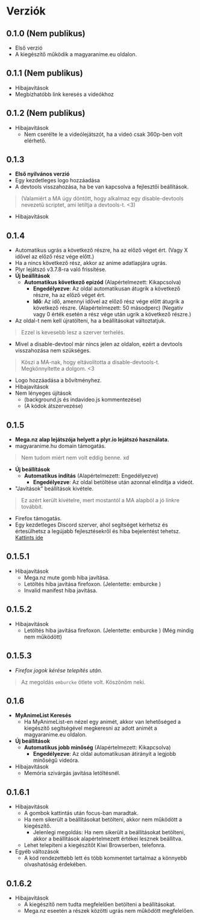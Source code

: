# Verziók
## 0.1.0 (Nem publikus)
- Első verzió
- A kiegészítő működik a magyaranime.eu oldalon.
 
## 0.1.1 (Nem publikus)
- Hibajavítások
- Megbízhatóbb link keresés a videókhoz

## 0.1.2 (Nem publikus)
- Hibajavítások
    - Nem cserélte le a videólejátszót, ha a videó csak 360p-ben volt elérhető.

## 0.1.3
 - **Első nyilvános verzió**
 - Egy kezdetleges logo hozzáadása
 - A devtools visszahozása, ha be van kapcsolva a fejlesztői beállítások.
 > (Valamiért a MA úgy döntött, hogy alkalmaz egy disable-devtools nevezetű scriptet, ami letiltja a devtools-t. <3)
 - Hibajavítások

## 0.1.4
- Automatikus ugrás a következő részre, ha az előző véget ért. (Vagy X idővel az előző rész vége előtt.)
- Ha a nincs következő rész, akkor az anime adatlapjára ugrás.
- Plyr lejátszó v3.7.8-ra való frissítése.
- **Új beállítások**
  - **Automatikus következő epizód** (Alapértelmezett: Kikapcsolva)
    - **Engedélyezve**: Az oldal automatikusan átugrik a következő részre, ha az előző véget ért.
    - **Idő**: Az idő, amennyi idővel az előző rész vége előtt átugrik a következő részre. (Alapértelmezett: 50 másodperc) (Negatív vagy 0 érték esetén a rész vége után ugrik a következő részre.)
- Az oldal-t nem kell újratölteni, ha a beállításokat változtatjuk.
> Ezzel is kevesebb lesz a szerver terhelés.
- Mivel a disable-devtool már nincs jelen az oldalon, ezért a devtools visszahozása nem szükséges.
> Köszi a MA-nak, hogy eltávolította a disable-devtools-t. Megkönnyítette a dolgom. <3
- Logo hozzáadása a bővítményhez.
- Hibajavítások
- Nem lényeges újítások
    - (background.js és indavideo.js kommentezése)
    - (A kódok átszervezése)


## 0.1.5
- **Mega.nz alap lejátszója helyett a plyr.io lejátszó használata.**
- magyaranime.hu domain támogatás.
> Nem tudom miért nem volt eddig benne. xd
- **Új beállítások**
  - **Automatikus indítás** (Alapértelmezett: Engedélyezve)
    - **Engedélyezve**: Az oldal betöltése után azonnal elindítja a videót.
- "Javítások" beállítások kivétele.
> Ez azért került kivételre, mert mostantól a MA alapból a jó linkre továbbít.
- Firefox támogatás.
- Egy kezdetleges Discord szerver, ahol segítséget kérhetsz és értesülhetsz a legújabb fejlesztésekről és hiba bejelentést tehetsz. [Kattints ide](https://discord.gg/dJX4tVGZhY)

## 0.1.5.1
- Hibajavítások
  - Mega.nz mute gomb hiba javítása.
  - Letöltés hiba javítása firefoxon. (Jelentette: emburcke )
  - Invalid manifest hiba javítása.

## 0.1.5.2
- Hibajavítások
  - Letöltés hiba javítása firefoxon. (Jelentette: emburcke ) (Még mindig nem működött)


## 0.1.5.3
- *Firefox jogok kérése telepítés után.*
> Az megoldás `emburcke` ötlete volt. Köszönöm neki.


## 0.1.6
- **MyAnimeList Keresés**
  - Ha MyAnimeList-en nézel egy animét, akkor van lehetőséged a kiegészítő segítségével megkeresni az adott animét a magyaranime.eu oldalon.
- **Új beállítások**
  - **Automatikus jobb minőség** (Alapértelmezett: Kikapcsolva)
    - **Engedélyezve**: Az oldal automatikusan átirányít a legjobb minőségű videóra.
- Hibajavítások
  - Memória szivárgás javítása letöltésnél.

## 0.1.6.1
- Hibajavítások
  - A gombok kattintás után focus-ban maradtak.
  - Ha nem sikerült a beállításokat betölteni, akkor nem működött a kiegészítő.
    - Jelenlegi megoldás: Ha nem sikerült a beállításokat betölteni, akkor a beállítások alapértelmezett értékei lesznek beállítva.
  - Lehet telepíteni a kiegészítőt Kiwi Browserben, telefonra.
- Egyéb változások
  - A kód rendezettebb lett és több kommentet tartalmaz a könnyebb olvashatóság érdekében.

## 0.1.6.2
- Hibajavítások
  - A kiegészítő nem tudta megfelelően betölteni a beállításokat.
  - Mega.nz eseetén a részek közötti ugrás nem működött megfelelően.

